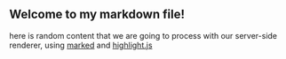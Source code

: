 ## Welcome to my markdown file!

here is random content that we are going to process with our server-side renderer, using [marked](https://npmjs.com/package/marked) and [highlight.js](https://highlightjs.org)
